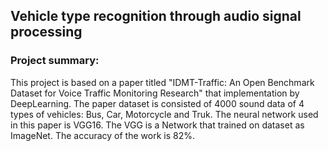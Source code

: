 ## Vehicle type recognition through audio signal processing
### Project summary:
This project is based on a paper titled "IDMT-Traffic: An Open Benchmark Dataset for Voice Traffic Monitoring Research" that implementation by DeepLearning.
The paper dataset is consisted of 4000 sound data of 4 types of vehicles: Bus, Car, Motorcycle and Truk. The neural network used in this paper is VGG16. The VGG is a Network that trained on dataset as ImageNet.
The accuracy of the work is 82%.
